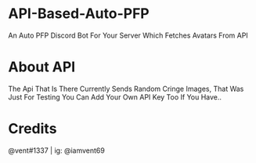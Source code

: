 # API-Based-Auto-PFP
An Auto PFP Discord Bot For Your Server Which Fetches Avatars From API

# About API
The Api That Is There Currently Sends Random Cringe Images, That Was Just For Testing You Can Add Your Own API Key Too If You Have..

# Credits
@vent#1337 | ig: @iamvent69
